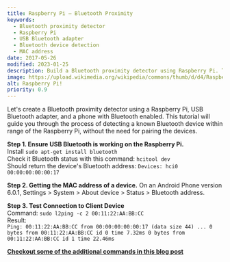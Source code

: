 ```yaml
---
title: Raspberry Pi – Bluetooth Proximity
keywords:
  - Bluetooth proximity detector
  - Raspberry Pi
  - USB Bluetooth adapter
  - Bluetooth device detection
  - MAC address
date: 2017-05-26
modified: 2023-01-25
description: Build a Bluetooth proximity detector using Raspberry Pi. Tutorial shows how to detect nearby Bluetooth devices without pairing.
image: https://upload.wikimedia.org/wikipedia/commons/thumb/d/d4/Raspberry-Pi-2-Bare-BR.jpg/330px-Raspberry-Pi-2-Bare-BR.jpg
alt: Raspberry Pi!
priority: 0.9
---
```


Let's create a Bluetooth proximity detector using a Raspberry Pi, USB Bluetooth adapter, and a phone with Bluetooth enabled. This tutorial will guide you through the process of detecting a known Bluetooth device within range of the Raspberry Pi, without the need for pairing the devices.

**Step 1. Ensure USB Bluetooth is working on the Raspberry Pi.**  
Install `sudo apt-get install bluetooth`  
Check it Bluetooth status with this command: `hcitool dev`  
Should return the device's Bluetooth address: `Devices: hci0 00:00:00:00:00:17`

**Step 2. Getting the MAC address of a device.**
On an Android Phone version 6.0.1, Settings > System > About device > Status > Bluetooth address.

**Step 3. Test Connection to Client Device**  
Command: `sudo l2ping -c 2 00:11:22:AA:BB:CC`  
Result:  
`Ping: 00:11:22:AA:BB:CC from 00:00:00:00:00:17 (data size 44) ... 0 bytes from 00:11:22:AA:BB:CC id 0 time 7.32ms 0 bytes from 00:11:22:AA:BB:CC id 1 time 22.46ms`

**[Checkout some of the additional commands in this blog post](/research-bluetooth-proximity)**
